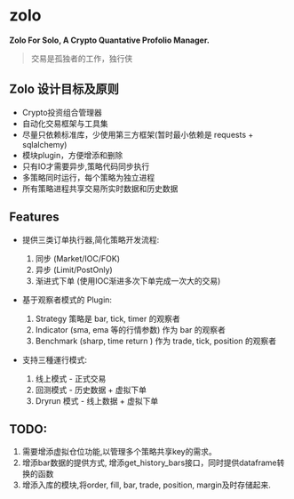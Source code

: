 # zolo
**Zolo For Solo, A Crypto Quantative Profolio Manager.**

> 交易是孤独者的工作，独行侠

## Zolo 设计目标及原则
- Crypto投资组合管理器
- 自动化交易框架与工具集
- 尽量只依赖标准库，少使用第三方框架(暂时最小依赖是 requests + sqlalchemy)
- 模块plugin，方便增添和删除
- 只有IO才需要异步,策略代码同步执行
- 多策略同时运行，每个策略为独立进程
- 所有策略进程共享交易所实时数据和历史数据


## Features
- 提供三类订单执行器,简化策略开发流程:
  1. 同步 (Market/IOC/FOK)
  2. 异步 (Limit/PostOnly)
  3. 渐进式下单 (使用IOC渐进多次下单完成一次大的交易)
  
- 基于观察者模式的 Plugin:
  1. Strategy 策略是 bar, tick, timer 的观察者
  2. Indicator (sma, ema 等的行情参数) 作为 bar 的观察者
  3. Benchmark (sharp, time return ) 作为 trade, tick, position 的观察者
   
- 支持三種運行模式:
  1. 线上模式 - 正式交易
  2. 回测模式 - 历史数据 + 虚拟下单
  3. Dryrun 模式 - 线上数据 + 虚拟下单
  
## TODO:
1. 需要增添虚拟仓位功能,以管理多个策略共享key的需求。
2. 增添bar数据的提供方式, 增添get_history_bars接口，同时提供dataframe转换的函数
3. 增添入库的模块,将order, fill, bar, trade, position, margin及时存储起来.